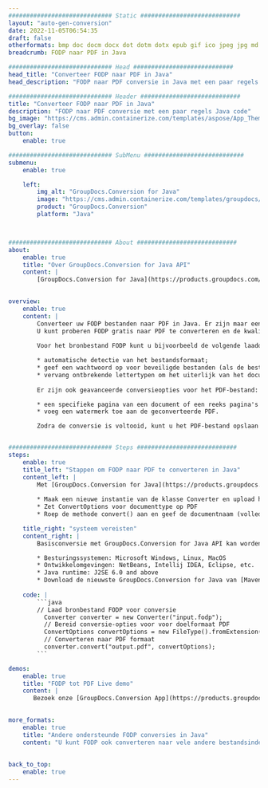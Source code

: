 ```yaml
---
############################# Static ############################
layout: "auto-gen-conversion"
date: 2022-11-05T06:54:35
draft: false
otherformats: bmp doc docm docx dot dotm dotx epub gif ico jpeg jpg md odt ott pdf png psd rtf tex tif tiff txt xps
breadcrumb: FODP naar PDF in Java

############################# Head ############################
head_title: "Converteer FODP naar PDF in Java"
head_description: "FODP naar PDF conversie in Java met een paar regels code. Converteer meer dan 160 bestandsindelingen met de GroupDocs-documentconversie-API voor Java"

############################# Header ############################
title: "Converteer FODP naar PDF in Java"
description: "FODP naar PDF conversie met een paar regels Java code"
bg_image: "https://cms.admin.containerize.com/templates/aspose/App_Themes/V3/images/bg/header1.png"
bg_overlay: false
button:
    enable: true

############################# SubMenu ############################
submenu:
    enable: true

    left:
        img_alt: "GroupDocs.Conversion for Java"
        image: "https://cms.admin.containerize.com/templates/groupdocs/images/product-logos/90x90-noborder/groupdocs-conversion-java.png"
        product: "GroupDocs.Conversion"
        platform: "Java"



############################# About ############################
about:
    enable: true
    title: "Over GroupDocs.Conversion for Java API"
    content: |
        [GroupDocs.Conversion for Java](https://products.groupdocs.com/conversion/java/) is een geavanceerde conversie-API voor bestandsindelingen voor het converteren tussen populaire afbeeldings- en documentindelingen zoals Microsoft Office, OpenDocument, PDF, HTML, e-mail, CAD. en nog veel meer met slechts een paar regels code. De native API detecteert automatisch de formaten van de originele documenten en biedt veel opties voor het aanpassen van de geconverteerde documenten. Naast de functie om informatie uit een document te extraheren, ondersteunt het standaard ook het cachen van de conversieresultaten naar de lokale schijf. Elk type cacheopslag kan echter worden ondersteund door de juiste interfaces te implementeren - Amazon S3, Dropbox, Google Drive, Windows Azure, Reddis of andere.
    

overview:
    enable: true
    content: |
        Converteer uw FODP bestanden naar PDF in Java. Er zijn maar een paar regels Java code nodig op elk platform naar keuze, zoals Windows, Linux, macOS.
        U kunt proberen FODP gratis naar PDF te converteren en de kwaliteit van de conversieresultaten te evalueren. Naast eenvoudige scripts voor bestandsconversie, kunt u meer geavanceerde opties proberen voor het laden van het FODP-bronbestand en het opslaan van de PDF-uitvoer. 
        
        Voor het bronbestand FODP kunt u bijvoorbeeld de volgende laadopties gebruiken:

        * automatische detectie van het bestandsformaat;
        * geef een wachtwoord op voor beveiligde bestanden (als de bestandsindeling dit ondersteunt);
        * vervang ontbrekende lettertypen om het uiterlijk van het document te behouden.
        
        Er zijn ook geavanceerde conversieopties voor het PDF-bestand:

        * een specifieke pagina van een document of een reeks pagina's converteren;
        * voeg een watermerk toe aan de geconverteerde PDF.

        Zodra de conversie is voltooid, kunt u het PDF-bestand opslaan in uw lokale bestandspad of in opslag van derden, zoals FTP, Amazon S3, Google Drive, Dropbox enz. Let op - om FODP te converteren tot PDF, hoeft u geen extra software te installeren, zoals MS Office, Open Office, Adobe Acrobat Reader etc.


############################# Steps ############################
steps:
    enable: true
    title_left: "Stappen om FODP naar PDF te converteren in Java"
    content_left: |
        Met [GroupDocs.Conversion for Java](https://products.groupdocs.com/conversion/java/) kunnen ontwikkelaars het FODP-bestand eenvoudig converteren naar PDF met een paar regels code.
        
        * Maak een nieuwe instantie van de klasse Converter en upload het bestand FODP met het volledige pad
        * Zet ConvertOptions voor documenttype op PDF
        * Roep de methode convert() aan en geef de documentnaam (volledig pad) en formaat (PDF) door als parameter

    title_right: "systeem vereisten"
    content_right: |
        Basisconversie met GroupDocs.Conversion for Java API kan worden gedaan met slechts een paar regels code. Onze API's worden ondersteund op alle belangrijke platforms en besturingssystemen. Voordat u de onderstaande code uitvoert, moet u ervoor zorgen dat de volgende vereisten op uw systeem zijn geïnstalleerd.

        * Besturingssystemen: Microsoft Windows, Linux, MacOS
        * Ontwikkelomgevingen: NetBeans, Intellij IDEA, Eclipse, etc.
        * Java runtime: J2SE 6.0 and above
        * Download de nieuwste GroupDocs.Conversion for Java van [Maven](https://repository.groupdocs.com/webapp/#/artifacts/browse/tree/General/repo/com/groupdocs/groupdocs-conversion)
         
    code: |
        ```java    
        // Laad bronbestand FODP voor conversie
          Converter converter = new Converter("input.fodp");
          // Bereid conversie-opties voor voor doelformaat PDF
          ConvertOptions convertOptions = new FileType().fromExtension("pdf").getConvertOptions();
          // Converteren naar PDF formaat
          converter.convert("output.pdf", convertOptions);
        ```

demos:
    enable: true
    title: "FODP tot PDF Live demo"
    content: |
       Bezoek onze [GroupDocs.Conversion App](https://products.groupdocs.app/conversion/family) website en probeer FODP naar PDF conversie nu. De gratis demo heeft de volgende voordelen:
          

more_formats:
    enable: true
    title: "Andere ondersteunde FODP conversies in Java"
    content: "U kunt FODP ook converteren naar vele andere bestandsindelingen. Zie de lijst hieronder."
       
       
back_to_top:
    enable: true
---
```

